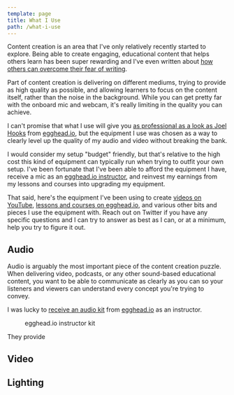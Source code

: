 ```yaml
---
template: page
title: What I Use
path: /what-i-use
---
```

Content creation is an area that I've only relatively recently started to explore. Being able to create engaging, educational content that helps others learn has been super rewarding and I've even written about [how others can overcome their fear of writing](https://www.colbyfayock.com/2020/04/overcoming-your-fear-of-writing-and-how-you-can-find-motivation/).

Part of content creation is delivering on different mediums, trying to provide as high quality as possible, and allowing learners to focus on the content itself, rather than the noise in the background. While you can get pretty far with the onboard mic and webcam, it's really limiting in the quality you can achieve.

I can't promise that what I use will give you [as professional as a look as Joel Hooks](https://joelhooks.com/dSLR-webcam-for-live-streaming) from [egghead.io](https://egghead.io/?af=atzgap), but the equipment I use was chosen as a way to clearly level up the quality of my audio and video without breaking the bank.

I would consider my setup "budget" friendly, but that's relative to the high cost this kind of equipment can typically run when trying to outfit your own setup. I've been fortunate that I've been able to afford the equipment I have, receive a mic as an [egghead.io instructor](https://egghead.io/instructors/colby-fayock?af=atzgap), and reinvest my earnings from my lessons and courses into upgrading my equipment.

That said, here's the equipment I've been using to create [videos on YouTube](https://www.youtube.com/colbyfayock), [lessons and courses on egghead.io](https://egghead.io/instructors/colby-fayock?af=atzgap), and various other bits and pieces I use the equipment with. Reach out on Twitter if you have any specific questions and I can try to answer as best as I can, or at a minimum, help you try to figure it out.

## Audio

Audio is arguably the most important piece of the content creation puzzle. When delivering video, podcasts, or any other sound-based educational content, you want to be able to communicate as clearly as you can so your listeners and viewers can understand every concept you're trying to convey.

I was lucky to [receive an audio kit](https://twitter.com/colbyfayock/status/1277951605250428928) from [egghead.io](https://egghead.io/?af=atzgap) as an instructor.

<figure><img src="/assets/ebwynvewoaeyas9.jpeg" alt="" /><figcaption>egghead.io instructor kit</figcaption></figure>

They provide 

## Video

## Lighting